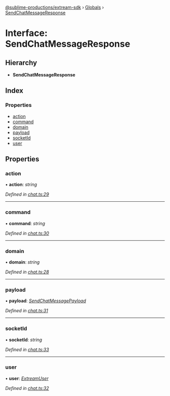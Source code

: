[@sublime-productions/extream-sdk](../README.md) › [Globals](../globals.md) › [SendChatMessageResponse](sendchatmessageresponse.md)

# Interface: SendChatMessageResponse

## Hierarchy

* **SendChatMessageResponse**

## Index

### Properties

* [action](sendchatmessageresponse.md#action)
* [command](sendchatmessageresponse.md#command)
* [domain](sendchatmessageresponse.md#domain)
* [payload](sendchatmessageresponse.md#payload)
* [socketId](sendchatmessageresponse.md#socketid)
* [user](sendchatmessageresponse.md#user)

## Properties

###  action

• **action**: *string*

*Defined in [chat.ts:29](https://github.com/Extream-SaaS/ex-sdk/blob/1dafdd0/src/chat.ts#L29)*

___

###  command

• **command**: *string*

*Defined in [chat.ts:30](https://github.com/Extream-SaaS/ex-sdk/blob/1dafdd0/src/chat.ts#L30)*

___

###  domain

• **domain**: *string*

*Defined in [chat.ts:28](https://github.com/Extream-SaaS/ex-sdk/blob/1dafdd0/src/chat.ts#L28)*

___

###  payload

• **payload**: *[SendChatMessagePayload](sendchatmessagepayload.md)*

*Defined in [chat.ts:31](https://github.com/Extream-SaaS/ex-sdk/blob/1dafdd0/src/chat.ts#L31)*

___

###  socketId

• **socketId**: *string*

*Defined in [chat.ts:33](https://github.com/Extream-SaaS/ex-sdk/blob/1dafdd0/src/chat.ts#L33)*

___

###  user

• **user**: *[ExtreamUser](extreamuser.md)*

*Defined in [chat.ts:32](https://github.com/Extream-SaaS/ex-sdk/blob/1dafdd0/src/chat.ts#L32)*
